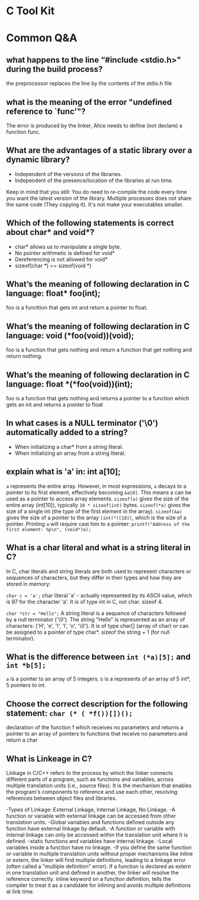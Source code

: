 # C Tool Kit




# Common Q&A
## what happens to the line “#include <stdio.h>" during the build process?
the preprocessor replaces the line by the contents of the stdio.h file

## what is the meaning of the error "undefined reference to `func'"?
The error is produced by the linker, Alice needs to define (not declare) a function func.

## What are the advantages of a static library over a dynamic library?
- Independent of the versions of the libraries.
- Independent of the presence/location of the libraries at run time.

Keep in mind that you still:
You do need to re-compile the code every time you want the latest version of the library.
Multiple processes does not share the same code (They copying it).
It's not make your executables smaller.

## Which of the following statements is correct about char* and void*?
- char* allows us to manipulate a single byte.
- No pointer arithmetic is defined for void*
- Dereferencing is not allowed for void*
- sizeof(char *) == sizeof(void *)

## What’s the meaning of following declaration in C language: float* foo(int);
foo is a functtion that gets int and return a pointer to float.

## What’s the meaning of following declaration in C language: void (*foo(void))(void);
foo is a function that gets nothing and return a function that get nothing and return nothing.

## What’s the meaning of following declaration in C language: float *(*foo(void))(int);
foo is a function that gets nothing and returns a pointer to a function which gets an int and returns a pointer to float

## In what cases is a NULL terminator ('\0') automatically added to a string?
- When initializing a char* from a string literal.
- When initializing an array from a string literal.

## explain what is 'a' in: int a[10];
`a` represents the entire array.
However, in most expressions, `a` decays to a pointer to its first element, effectively becoming `&a[0]`.
This means a can be used as a pointer to access array elements.
`sizeof(a)` gives the size of the entire array (int[10]), typically `10 * sizeof(int)` bytes.
`sizeof(*a)` gives the size of a single int (the type of the first element in the array).
`sizeof(&a)` gives the size of a pointer to the array `(int(*)[10])`, which is the size of a pointer.
Printing `a` will require cast him to a pointer: ` printf("Address of the first element: %p\n", (void*)a); `

## What is a char literal and what is a string literal in C?
In C, char literals and string literals are both used to represent characters or sequences of characters, but they differ in their types and how they are stored in memory:

`char c = 'a';`
char literal 'a' - actually represented by its ASCII value, which is 97 for the character 'a'.
It is of type int in C, not char. sizeof 4.

`char *str = "Hello";`
A string literal is a sequence of characters followed by a null terminator ('\0').
The string "Hello" is represented as an array of characters: {'H', 'e', 'l', 'l', 'o', '\0'}.
It is of type char[] (array of char) or can be assigned to a pointer of type char*.
sizeof the string + 1 (for null terminator).

## What is the difference between `int (*a)[5];` and `int *b[5];`
`a` is a pointer to an array of 5 integers.
`b` is a represents of an array of 5 int*, 5 pointers to int.

## Choose the correct description for the following statement: `char (* ( *f())[])();`
declaration of the function f which receives no parameters and returns a pointer to an array of pointers to functions that receive no parameters and return a char

## What is Linkeage in C?
Linkage in C/C++ refers to the process by which the linker connects different parts of a program, such as functions and variables, across multiple translation units (i.e., source files). It is the mechanism that enables the program's components to reference and use each other, resolving references between object files and libraries.

-Types of Linkage: External Linkage, Internal Linkage, No Linkage.
-A function or variable with external linkage can be accessed from other translation units.
-Global variables and functions defined outside any function have external linkage by default.
-A function or variable with internal linkage can only be accessed within the translation unit where it is defined.
-static functions and variables have internal linkage.
-Local variables inside a function have no linkage.
-If you define the same function or variable in multiple translation units without proper mechanisms like inline or extern, the linker will find multiple definitions, leading to a linkage error (often called a "multiple definition" error).
If a function is declared as extern in one translation unit and defined in another, the linker will resolve the reference correctly.
inline keyword on a function definition, tells the compiler to treat it as a candidate for inlining and avoids multiple definitions at link time.




